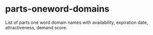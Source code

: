 # parts-oneword-domains
List of parts one word domain names with availability, expiration date, attractiveness, demand score.
